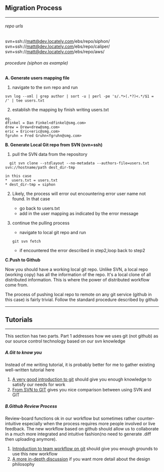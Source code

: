 ## Migration Process
----
###### repo urls
svn+ssh://matt@dev.locately.com/ebs/repo/siphon/
svn+ssh://matt@dev.locately.com/ebs/repo/caliper/
svn+ssh://matt@dev.locately.com/ebs/repo/aws/
###### procedure (siphon as example)
 **A. Generate users mapping file**

1. navigate to the svn repo and run
```
svn log --xml | grep author | sort -u | perl -pe 's/.*>(.*?)<.*/$1 = /' | tee users.txt
```
2. establish the mapping by finish writing users.txt
```
eg.
dfinkel = Dan Finkel<dfinkel@smg.com>
drew = Drew<drew@smg.com>
eric = Eric<eric@smg.com>
fgruhn = Fred Gruhn<fgruhn@smg.com>
```

**B. Generate Local Git repo from SVN (svn+ssh)**

1.  pull the SVN data from the repository

  ```
    git svn clone --stdlayout --no-metadata --authors-file=users.txt svn://hostname/path dest_dir-tmp

  ```
    in this case
    *  users.txt = users.txt
    * dest_dir-tmp = siphon

2. Likely, the process will error out encountering error user name not found.
   In that case
   * go back to users.txt
   * add in the user mapping as indicated by the error message

3. continue the pulling process
   *  navigate to local git repo and run
   ```
   git svn fetch
   ```
   * if encountered the error described in step2,loop back to step2

**C.Push to Github**

Now  you should have a working local git repo. Unlike SVN, a local repo (working copy) has all the information of the repo. It's a local clone of all distributed information. This is where the power of distributed workflow come from.

The process of pushing local repo to remote on any git service (github in this case) is fairly trivial. Follow the standard procedure described by github

-----------

## Tutorials
----
This section has two parts. Part 1 addresses how we uses git (not github) as our source control technology based on our svn knowledge

##### A.Git to know you
Instead of me writing tutorial, it is probably better for me to gather existing well-written tutorial here

1. [A very good introduction to git](https://www.youtube.com/watch?v=0fKg7e37bQE)
should give you enough knowledge to satisfy our needs for work
2. [From SVN to GIT](https://git-scm.com/course/svn.html) gives you nice comparison between using SVN and GIT



##### B.Github Review Process
Review-board functions ok in our workflow but sometimes rather counter-intuitive especially when the process requires more people involved or live feedback. The new workflow based on github should allow us to collaborate in a much more integrated and intuitive fashion(no need to generate .diff then uploading anymore).

1. [Introduction to team workflow on git](https://www.youtube.com/watch?v=oFYyTZwMyAg&t=453s) should give you enough grounds to use this new workflow
2. [A more in-depth discussion](https://www.youtube.com/watch?v=EwWZbyjDs9c) if you want more detail about the design philosophy
